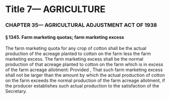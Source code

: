 
# Title 7— AGRICULTURE
### CHAPTER 35— AGRICULTURAL ADJUSTMENT ACT OF 1938
#### § 1345. Farm marketing quotas; farm marketing excess

The farm marketing quota for any crop of cotton shall be the actual production of the acreage planted to cotton on the farm less the farm marketing excess. The farm marketing excess shall be the normal production of that acreage planted to cotton on the farm which is in excess of the farm acreage allotment: Provided , That such farm marketing excess shall not be larger than the amount by which the actual production of cotton on the farm exceeds the normal production of the farm acreage allotment, if the producer establishes such actual production to the satisfaction of the Secretary.
